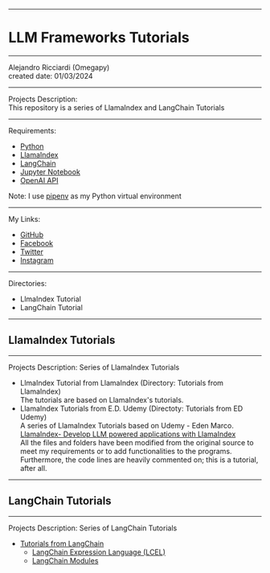-----------------------------------------------------------------------------------------------------------------------------
# LLM Frameworks Tutorials
-----------------------------------------------------------------------------------------------------------------------------

 Alejandro Ricciardi (Omegapy)  
 created date: 01/03/2024  

-----------------------------------------------------------------------------------------------------------------------------

Projects Description:  
This repository is a series of LlamaIndex and LangChain Tutorials 

-----------------------------------------------------------------------------------------------------------------------------

Requirements:  
- [Python](https://www.python.org/)   
- [LlamaIndex](https://www.llamaindex.ai/)
- [LangChain](https://www.langchain.com/)
- [Jupyter Notebook](https://jupyter.org/) 
- [OpenAI API](https://openai.com/)  

Note: I use [pipenv]( https://pipenv.pypa.io/en/latest/) as my Python virtual environment

-----------------------------------------------------------------------------------------------------------------------------

My Links:   
- [GitHub](https://github.com/Omegapy)   
- [Facebook](https://www.facebook.com/profile.php?id=100089638857137)  
- [Twitter](https://twitter.com/RicciardiAlex)   
- [Instagram](https://www.instagram.com/alexomegapy/)  

-----------------------------------------------------------------------------------------------------------------------------

Directories:  
- LlmaIndex Tutorial
- LangChain Tutorial

-----------------------------------------------------------------------------------------------------------------------------
## LlamaIndex Tutorials
-----------------------------------------------------------------------------------------------------------------------------

Projects Description:
Series of LlamaIndex Tutorials

- LlmaIndex Tutorial from LlamaIndex (Directory: Tutorials from LlamaIndex)  
The tutorials are based on LlamaIndex's tutorials.
- LlamaIndex Tutorials from E.D. Udemy (Directoty: Tutorials from ED Udemy)  
A series of LlamaIndex Tutorials based on Udemy - Eden Marco.  
[LlamaIndex- Develop LLM powered applications with LlamaIndex](https://www.udemy.com/course/lamaindex/)  
All the files and folders have been modified from the original source to meet my requirements or to add functionalities to the programs. 
Furthermore, the code lines are heavily commented on; this is a tutorial, after all.

-----------------------------------------------------------------------------------------------------------------------------
## LangChain Tutorials
-----------------------------------------------------------------------------------------------------------------------------
Projects Description:
Series of LangChain Tutorials

- [Tutorials from LangChain](https://github.com/Omegapy/LLM-Frameworks-Tutorials/tree/main/LangChain%20Tutorials/Tutorials%20from%20Langchain)
   - [LangChain Expression Language (LCEL)](https://github.com/Omegapy/LLM-Frameworks-Tutorials/tree/main/LangChain%20Tutorials/Tutorials%20from%20Langchain/LangChain%20Expression%20Language%20(LCEL))
   - [LangChain Modules](https://github.com/Omegapy/LLM-Frameworks-Tutorials/tree/main/LangChain%20Tutorials/Tutorials%20from%20Langchain/LangChain%20Modules)


